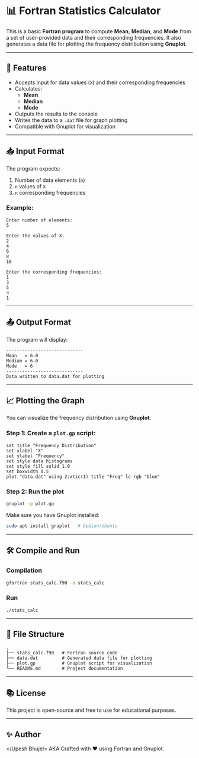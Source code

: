
# 📊 Fortran Statistics Calculator

This is a basic **Fortran program** to compute **Mean**, **Median**, and **Mode** from a set of user-provided data and their corresponding frequencies. It also generates a data file for plotting the frequency distribution using **Gnuplot**.

---

## 🚀 Features

- Accepts input for data values (`X`) and their corresponding frequencies
- Calculates:
  - **Mean**
  - **Median**
  - **Mode**
- Outputs the results to the console
- Writes the data to a `.dat` file for graph plotting
- Compatible with Gnuplot for visualization

---

## 📥 Input Format

The program expects:

1. Number of data elements (`n`)
2. `n` values of `X`
3. `n` corresponding frequencies

### Example:

```
Enter number of elements:  
5

Enter the values of X:  
2
4
6
8
10

Enter the corresponding frequencies:  
1
3
5
3
1

```

---

## 📤 Output Format

The program will display:

```
-----------------------------
Mean   = 6.0
Median = 6.0
Mode   = 6
-----------------------------
Data written to data.dat for plotting
```

---

## 📈 Plotting the Graph

You can visualize the frequency distribution using **Gnuplot**.

### Step 1: Create a `plot.gp` script:

```gnuplot
set title "Frequency Distribution"
set xlabel "X"
set ylabel "Frequency"
set style data histograms
set style fill solid 1.0
set boxwidth 0.5
plot "data.dat" using 2:xtic(1) title "Freq" lc rgb "blue"
```

### Step 2: Run the plot

```bash
gnuplot -p plot.gp
```

Make sure you have Gnuplot installed:

```bash
sudo apt install gnuplot   # Debian/Ubuntu
```

---

## 🛠 Compile and Run

### Compilation

```bash
gfortran stats_calc.f90 -o stats_calc
```

### Run

```bash
./stats_calc
```

---

## 📁 File Structure

```
.
├── stats_calc.f90   # Fortran source code
├── data.dat         # Generated data file for plotting
├── plot.gp          # Gnuplot script for visualization
└── README.md        # Project documentation
```

---

## 📚 License

This project is open-source and free to use for educational purposes.

---

## ✨ Author
</Upesh Bhujel> AKA </Cupid>
Crafted with ❤️ using Fortran and Gnuplot.  
